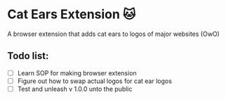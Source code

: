 # Cat Ears Extension 🐱 
A browser extension that adds cat ears to logos of major websites (OwO)

## Todo list:

- [ ] Learn SOP for making browser extension
- [ ] Figure out how to swap actual logos for cat ear logos
- [ ] Test and unleash v 1.0.0 unto the public